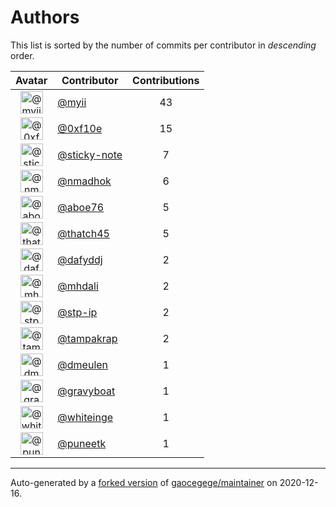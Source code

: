 # Authors

This list is sorted by the number of commits per contributor in _descending_ order.

Avatar|Contributor|Contributions
:-:|---|:-:
<img class='float-left rounded-1' src='https://avatars2.githubusercontent.com/u/10231489?v=4' width='36' height='36' alt='@myii'>|[@myii](https://github.com/myii)|43
<img class='float-left rounded-1' src='https://avatars3.githubusercontent.com/u/6215293?v=4' width='36' height='36' alt='@0xf10e'>|[@0xf10e](https://github.com/0xf10e)|15
<img class='float-left rounded-1' src='https://avatars0.githubusercontent.com/u/46799934?v=4' width='36' height='36' alt='@sticky-note'>|[@sticky-note](https://github.com/sticky-note)|7
<img class='float-left rounded-1' src='https://avatars0.githubusercontent.com/u/3374962?v=4' width='36' height='36' alt='@nmadhok'>|[@nmadhok](https://github.com/nmadhok)|6
<img class='float-left rounded-1' src='https://avatars0.githubusercontent.com/u/1800660?v=4' width='36' height='36' alt='@aboe76'>|[@aboe76](https://github.com/aboe76)|5
<img class='float-left rounded-1' src='https://avatars0.githubusercontent.com/u/507599?v=4' width='36' height='36' alt='@thatch45'>|[@thatch45](https://github.com/thatch45)|5
<img class='float-left rounded-1' src='https://avatars2.githubusercontent.com/u/4195158?v=4' width='36' height='36' alt='@dafyddj'>|[@dafyddj](https://github.com/dafyddj)|2
<img class='float-left rounded-1' src='https://avatars0.githubusercontent.com/u/6121579?v=4' width='36' height='36' alt='@mhdali'>|[@mhdali](https://github.com/mhdali)|2
<img class='float-left rounded-1' src='https://avatars2.githubusercontent.com/u/3768412?v=4' width='36' height='36' alt='@stp-ip'>|[@stp-ip](https://github.com/stp-ip)|2
<img class='float-left rounded-1' src='https://avatars3.githubusercontent.com/u/48949?v=4' width='36' height='36' alt='@tampakrap'>|[@tampakrap](https://github.com/tampakrap)|2
<img class='float-left rounded-1' src='https://avatars0.githubusercontent.com/u/966102?v=4' width='36' height='36' alt='@dmeulen'>|[@dmeulen](https://github.com/dmeulen)|1
<img class='float-left rounded-1' src='https://avatars2.githubusercontent.com/u/1396878?v=4' width='36' height='36' alt='@gravyboat'>|[@gravyboat](https://github.com/gravyboat)|1
<img class='float-left rounded-1' src='https://avatars2.githubusercontent.com/u/91293?v=4' width='36' height='36' alt='@whiteinge'>|[@whiteinge](https://github.com/whiteinge)|1
<img class='float-left rounded-1' src='https://avatars1.githubusercontent.com/u/528061?v=4' width='36' height='36' alt='@puneetk'>|[@puneetk](https://github.com/puneetk)|1

---

Auto-generated by a [forked version](https://github.com/myii/maintainer) of [gaocegege/maintainer](https://github.com/gaocegege/maintainer) on 2020-12-16.
